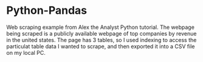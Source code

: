 # Python-Pandas
Web scraping example from Alex the Analyst Python tutorial. The webpage being scraped is a publicly available webpage of top companies by revenue in the united states.
The page has 3 tables, so I used indexing to access the particulat table data I wanted to scrape, and then exported it into a CSV file on my local PC.
